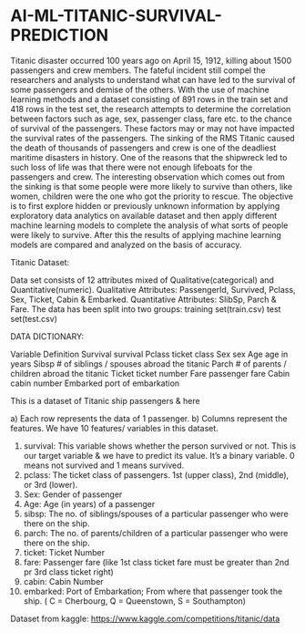 # AI-ML-TITANIC-SURVIVAL-PREDICTION

Titanic disaster occurred 100 years ago on April 15, 1912, killing about 1500 passengers
and crew members. The fateful incident still compel the researchers and analysts to understand
what can have led to the survival of some passengers and demise of the others. With the use of
machine learning methods and a dataset consisting of 891 rows in the train set and 418 rows in the
test set, the research attempts to determine the correlation between factors such as age, sex,
passenger class, fare etc. to the chance of survival of the passengers. These factors may or may not
have impacted the survival rates of the passengers. The sinking of the RMS Titanic caused the
death of thousands of passengers and crew is one of the deadliest maritime disasters in history.
One of the reasons that the shipwreck led to such loss of life was that there were not enough
lifeboats for the passengers and crew. The interesting observation which comes out from the
sinking is that some people were more likely to survive than others, like women, children were the
one who got the priority to rescue. The objective is to first explore hidden or previously unknown
information by applying exploratory data analytics on available dataset and then apply different
machine learning models to complete the analysis of what sorts of people were likely to survive.
After this the results of applying machine learning models are compared and analyzed on the basis
of accuracy.

Titanic Dataset:

Data set consists of 12 attributes mixed of Qualitative(categorical) and Quantitative(numeric).
Qualitative Attributes: PassengerId, Survived, Pclass, Sex, Ticket, Cabin & Embarked.
Quantitative Attributes: SlibSp, Parch & Fare.
The data has been split into two groups:
training set(train.csv)
test set(test.csv)

DATA DICTIONARY:

Variable                      Definition
Survival                      survival
Pclass                        ticket class
Sex                           sex
Age                           age in years
Sibsp                         # of siblings / spouses abroad the titanic
Parch                         # of parents / children abroad the titanic
Ticket                        ticket number
Fare                          passenger fare
Cabin                         cabin number
Embarked                      port of embarkation

This is a dataset of Titanic ship passengers & here

a) Each row represents the data of 1 passenger.
b) Columns represent the features. We have 10 features/ variables in this dataset.



1. survival: This variable shows whether the person survived or not. This is our target variable
& we have to predict its value. It’s a binary variable. 0 means not survived and 1 means
survived.
2. pclass: The ticket class of passengers. 1st (upper class), 2nd (middle), or 3rd (lower).
3. Sex: Gender of passenger
4. Age: Age (in years) of a passenger
5. sibsp: The no. of siblings/spouses of a particular passenger who were there on the ship.
6. parch: The no. of parents/children of a particular passenger who were there on the ship.
7. ticket: Ticket Number
8. fare: Passenger fare (like 1st class ticket fare must be greater than 2nd pr 3rd class ticket
right)
9. cabin: Cabin Number
10. embarked: Port of Embarkation; From where that passenger took the ship. ( C = Cherbourg,
Q = Queenstown, S = Southampton)


Dataset from kaggle: https://www.kaggle.com/competitions/titanic/data
